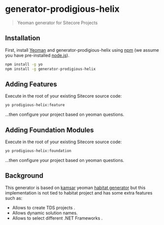 # generator-prodigious-helix
> Yeoman generator for Sitecore Projects 

## Installation

First, install [Yeoman](http://yeoman.io) and generator-prodigious-helix using [npm](https://www.npmjs.com/) (we assume you have pre-installed [node.js](https://nodejs.org/)).

```bash
npm install -g yo
npm install -g generator-prodigious-helix
```


## Adding Features

Execute in the root of your existing Sitecore source code:

```bash
yo prodigious-helix:feature
```
...then configure your project based on yeoman questions.

## Adding Foundation Modules

Execute in the root of your existing Sitecore source code:

```bash
yo prodigious-helix:foundation
```
...then configure your project based on yeoman questions.


## Background

This generator is based on [kamsar] yeoman [habitat generator] but this implementation is not tied to habitat project and has some extra features such as:

* Allows to create TDS projects . 
* Allows dynamic solution names.
* Allows to select different .NET Frameworks .  


[kamsar]: https://twitter.com/kamsar
[habitat generator]: https://github.com/kamsar/generator-habitat/


